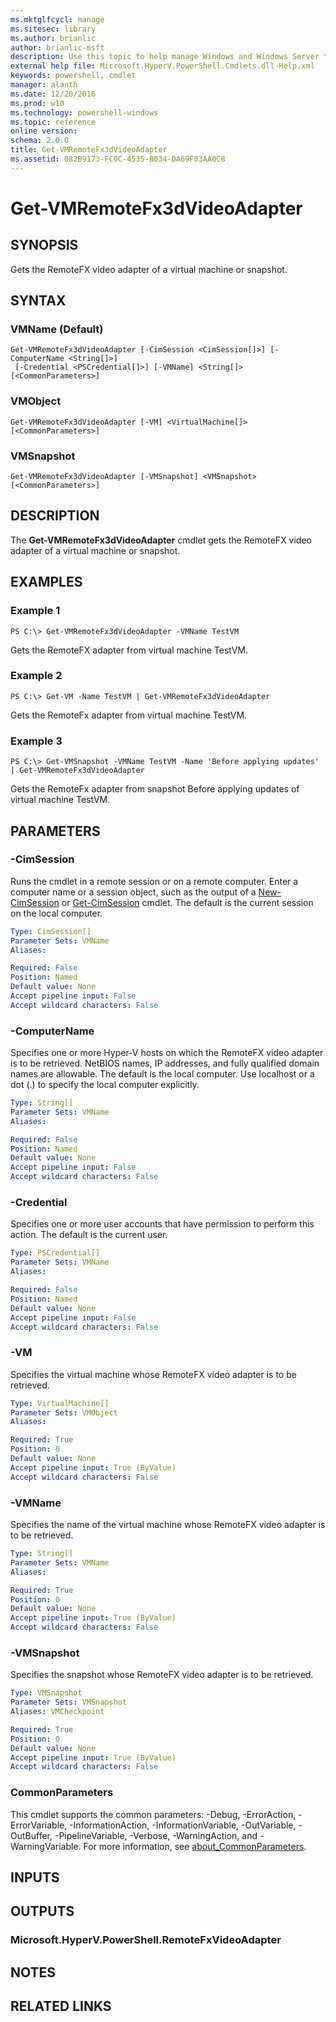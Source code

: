 ```yaml
---
ms.mktglfcycl: manage
ms.sitesec: library
ms.author: brianlic
author: brianlic-msft
description: Use this topic to help manage Windows and Windows Server technologies with Windows PowerShell.
external help file: Microsoft.HyperV.PowerShell.Cmdlets.dll-Help.xml
keywords: powershell, cmdlet
manager: alanth
ms.date: 12/20/2016
ms.prod: w10
ms.technology: powershell-windows
ms.topic: reference
online version: 
schema: 2.0.0
title: Get-VMRemoteFx3dVideoAdapter
ms.assetid: 082B9173-FC0C-4535-B034-DA69F03AA0C8
---
```


# Get-VMRemoteFx3dVideoAdapter

## SYNOPSIS
Gets the RemoteFX video adapter of a virtual machine or snapshot.

## SYNTAX

### VMName (Default)
```
Get-VMRemoteFx3dVideoAdapter [-CimSession <CimSession[]>] [-ComputerName <String[]>]
 [-Credential <PSCredential[]>] [-VMName] <String[]> [<CommonParameters>]
```

### VMObject
```
Get-VMRemoteFx3dVideoAdapter [-VM] <VirtualMachine[]> [<CommonParameters>]
```

### VMSnapshot
```
Get-VMRemoteFx3dVideoAdapter [-VMSnapshot] <VMSnapshot> [<CommonParameters>]
```

## DESCRIPTION
The **Get-VMRemoteFx3dVideoAdapter** cmdlet gets the RemoteFX video adapter of a virtual machine or snapshot.

## EXAMPLES

### Example 1
```
PS C:\> Get-VMRemoteFx3dVideoAdapter -VMName TestVM
```

Gets the RemoteFX adapter from virtual machine TestVM.

### Example 2
```
PS C:\> Get-VM -Name TestVM | Get-VMRemoteFx3dVideoAdapter
```

Gets the RemoteFx adapter from virtual machine TestVM.

### Example 3
```
PS C:\> Get-VMSnapshot -VMName TestVM -Name 'Before applying updates' | Get-VMRemoteFx3dVideoAdapter
```

Gets the RemoteFx adapter from snapshot Before applying updates of virtual machine TestVM.

## PARAMETERS

### -CimSession
Runs the cmdlet in a remote session or on a remote computer.
Enter a computer name or a session object, such as the output of a [New-CimSession](http://go.microsoft.com/fwlink/p/?LinkId=227967) or [Get-CimSession](http://go.microsoft.com/fwlink/p/?LinkId=227966) cmdlet.
The default is the current session on the local computer.

```yaml
Type: CimSession[]
Parameter Sets: VMName
Aliases: 

Required: False
Position: Named
Default value: None
Accept pipeline input: False
Accept wildcard characters: False
```

### -ComputerName
Specifies one or more Hyper-V hosts on which the RemoteFX video adapter is to be retrieved.
NetBIOS names, IP addresses, and fully qualified domain names are allowable.
The default is the local computer.
Use localhost or a dot (.) to specify the local computer explicitly.

```yaml
Type: String[]
Parameter Sets: VMName
Aliases: 

Required: False
Position: Named
Default value: None
Accept pipeline input: False
Accept wildcard characters: False
```

### -Credential
Specifies one or more user accounts that have permission to perform this action.
The default is the current user.

```yaml
Type: PSCredential[]
Parameter Sets: VMName
Aliases: 

Required: False
Position: Named
Default value: None
Accept pipeline input: False
Accept wildcard characters: False
```

### -VM
Specifies the virtual machine whose RemoteFX video adapter is to be retrieved.

```yaml
Type: VirtualMachine[]
Parameter Sets: VMObject
Aliases: 

Required: True
Position: 0
Default value: None
Accept pipeline input: True (ByValue)
Accept wildcard characters: False
```

### -VMName
Specifies the name of the virtual machine whose RemoteFX video adapter is to be retrieved.

```yaml
Type: String[]
Parameter Sets: VMName
Aliases: 

Required: True
Position: 0
Default value: None
Accept pipeline input: True (ByValue)
Accept wildcard characters: False
```

### -VMSnapshot
Specifies the snapshot whose RemoteFX video adapter is to be retrieved.

```yaml
Type: VMSnapshot
Parameter Sets: VMSnapshot
Aliases: VMCheckpoint

Required: True
Position: 0
Default value: None
Accept pipeline input: True (ByValue)
Accept wildcard characters: False
```

### CommonParameters
This cmdlet supports the common parameters: -Debug, -ErrorAction, -ErrorVariable, -InformationAction, -InformationVariable, -OutVariable, -OutBuffer, -PipelineVariable, -Verbose, -WarningAction, and -WarningVariable. For more information, see [about_CommonParameters](http://go.microsoft.com/fwlink/?LinkID=113216).

## INPUTS

## OUTPUTS

### Microsoft.HyperV.PowerShell.RemoteFxVideoAdapter

## NOTES

## RELATED LINKS

